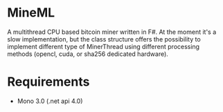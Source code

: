 MineML
======

A multithread CPU based bitcoin miner written in F#. 
At the moment it's a slow implementation, but the class structure offers the possibility to implement different type of MinerThread using different processing methods (opencl, cuda, or sha256 dedicated hardware).


Requirements
============
  * Mono 3.0 (.net api 4.0)


